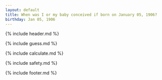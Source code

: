 ```yaml
---
layout: default
title: When was I or my baby conceived if born on January 05, 1906?
birthday: Jan 05, 1906
---
```


{% include header.md %}

{% include guess.md %}

{% include calculate.md %}

{% include safety.md %}

{% include footer.md %}



